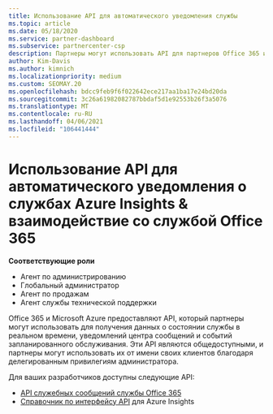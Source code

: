 ```yaml
---
title: Использование API для автоматического уведомления службы
ms.topic: article
ms.date: 05/18/2020
ms.service: partner-dashboard
ms.subservice: partnercenter-csp
description: Партнеры могут использовать API для партнеров Office 365 и Microsoft Azure для обеспечения работоспособности службы в режиме реального времени, обмена сообщениями и плановых событий обслуживания.
author: Kim-Davis
ms.author: kimnich
ms.localizationpriority: medium
ms.custom: SEOMAY.20
ms.openlocfilehash: bdcc9feb9f6f022642ece217aa1ba17e24bd20da
ms.sourcegitcommit: 3c26a61982082787bbdaf5d1e92553b26f3a5076
ms.translationtype: MT
ms.contentlocale: ru-RU
ms.lasthandoff: 04/06/2021
ms.locfileid: "106441444"
---
```

# <a name="use-apis-for-automated-service-notifications-for-azure-insights--office-365-service-communications"></a>Использование API для автоматического уведомления о службах Azure Insights & взаимодействие со службой Office 365

**Соответствующие роли**

- Агент по администрированию
- Глобальный администратор
- Агент по продажам
- Агент службы технической поддержки

Office 365 и Microsoft Azure предоставляют API, который партнеры могут использовать для получения данных о состоянии службы в реальном времени, уведомлений центра сообщений и событий запланированного обслуживания. Эти API являются общедоступными, и партнеры могут использовать их от имени своих клиентов благодаря делегированным привилегиям администратора.

Для ваших разработчиков доступны следующие API:

- [API служебных сообщений службы Office 365](/office/office-365-management-api/office-365-service-communications-api-reference)
- [Справочник по интерфейсу API](/rest/api/monitor/) для Azure Insights

 

 
